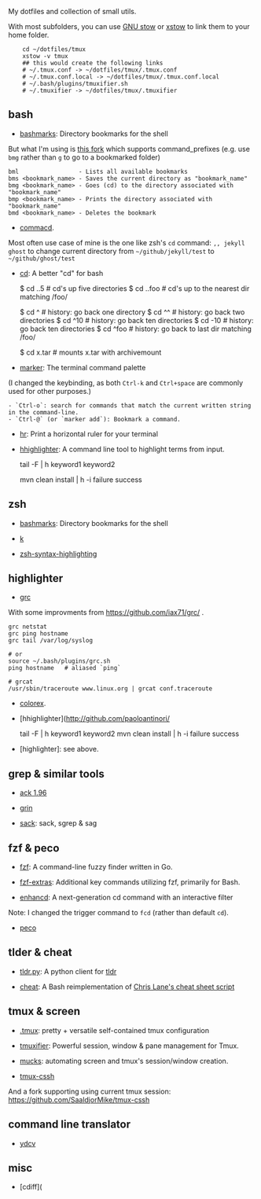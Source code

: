My dotfiles and collection of small utils.
 
With most subfolders, you can use [GNU stow](https://www.gnu.org/software/stow ) or [xstow](http://xstow.sourceforge.net/ ) to link them to your home folder.

```
	cd ~/dotfiles/tmux
	xstow -v tmux
	## this would create the following links
	# ~/.tmux.conf -> ~/dotfiles/tmux/.tmux.conf
	# ~/.tmux.conf.local -> ~/dotfiles/tmux/.tmux.conf.local
	# ~/.bash/plugins/tmuxifier.sh
	# ~/.tmuxifier -> ~/dotfiles/tmux/.tmuxifier
```
 
## bash
 
- [bashmarks](https://github.com/huyng/bashmarks ): Directory bookmarks for the shell
 
But what I'm using is [this fork](https://github.com/bachya/bashmarks ) which supports command_prefixes (e.g. use `bmg` rather than `g` to go to a bookmarked folder)

    bml                 - Lists all available bookmarks
    bms <bookmark_name> - Saves the current directory as "bookmark_name"
    bmg <bookmark_name> - Goes (cd) to the directory associated with "bookmark_name"
    bmp <bookmark_name> - Prints the directory associated with "bookmark_name"
    bmd <bookmark_name> - Deletes the bookmark

- [commacd](https://github.com/shyiko/commacd ).
 
Most often use case of mine is the one like zsh's `cd` command: `,, jekyll ghost` to change current directory from `~/github/jekyll/test` to `~/github/ghost/test`
 
- [cd](https://github.com/spencertipping/cd ): A better "cd" for bash

    $ cd ..5                    # cd's up five directories
    $ cd ..foo                  # cd's up to the nearest dir matching /foo/
 
    $ cd ^                      # history: go back one directory
    $ cd ^^                     # history: go back two directories
    $ cd ^10                    # history: go back ten directories
    $ cd -10                    # history: go back ten directories
    $ cd ^foo                   # history: go back to last dir matching /foo/

    $ cd x.tar                  # mounts x.tar with archivemount

- [marker](https://github.com/pindexis/marker ): The terminal command palette

(I changed the keybinding, as both `Ctrl-k` and `Ctrl+space` are commonly used for other purposes.)

    - `Ctrl-o`: search for commands that match the current written string in the command-line.
    - `Ctrl-@` (or `marker add`): Bookmark a command.
 
- [hr](https://github.com/LuRsT/hr ): Print a horizontal ruler for your terminal
 
- [hhighlighter](https://github.com/paoloantinori/hhighlighter ): A command line tool to highlight terms from input.

	tail -F | h keyword1 keyword2

	mvn clean install | h -i failure success


## zsh

- [bashmarks](https://github.com/huyng/bashmarks ): Directory bookmarks for the shell
 
- [k](https://github.com/supercrabtree/k )
 
- [zsh-syntax-highlighting](https://github.com/zsh-users/zsh-syntax-highlighting )


## highlighter

- [grc](https://github.com/garabik/grc )

With some improvments from <https://github.com/iax71/grc/> .

    grc netstat
    grc ping hostname
    grc tail /var/log/syslog
    
    # or
    source ~/.bash/plugins/grc.sh
    ping hostname  	# aliased `ping`
    
    # grcat
    /usr/sbin/traceroute www.linux.org | grcat conf.traceroute

- [colorex](https://github.com/Scopart/colorex/ ).

- [hhighlighter](http://github.com/paoloantinori/

    tail -F | h keyword1 keyword2
    mvn clean install | h -i failure success

- [highlighter]: see above.


## grep & similar tools
 
- [ack 1.96](https://github.com/petdance/ack )
 
- [grin](https://pypi.python.org/pypi/grin/ )
 
- [sack](https://github.com/sampson-chen/sack ): sack, sgrep & sag


## fzf & peco

- [fzf](https://github.com/junegunn/fzf ): A command-line fuzzy finder written in Go.

- [fzf-extras](https://github.com/atweiden/fzf-extras ): Additional key commands utilizing fzf, primarily for Bash.

- [enhancd](https://github.com/b4b4r07/enhancd ): A next-generation cd command with an interactive filter

Note: I changed the trigger command to `fcd` (rather than default `cd`).

- [peco](https://github.com/peco/peco )


## tlder & cheat
 
- [tldr.py](https://github.com/lord63/tldr.py ): A python client for [tldr](https://github.com/tldr-pages/tldr )

- [cheat](https://github.com/jahendrie/cheat ): A Bash reimplementation of [Chris Lane's cheat sheet script](https://github.com/chrisallenlane/cheat )


## tmux & screen
 
- [.tmux](https://github.com/gpakosz/.tmux ): pretty + versatile self-contained tmux configuration

- [tmuxifier](https://github.com/jimeh/tmuxifier ): Powerful session, window & pane management for Tmux.
 
- [mucks](http://zserge.com/blog/mucks.html ): automating screen and tmux's session/window creation.
 
- [tmux-cssh](https://github.com/dennishafemann/tmux-cssh )
 
And a fork supporting using current tmux session: <https://github.com/SaaldjorMike/tmux-cssh>

 
## command line translator
 
- [ydcv](https://github.com/felixonmars/ydcv/ )


## misc

- [cdiff](
